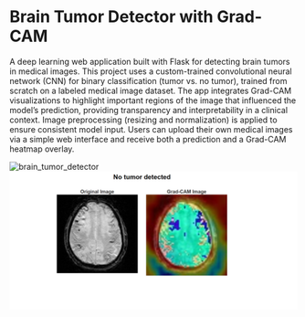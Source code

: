 # Brain Tumor Detector with Grad-CAM

A deep learning web application built with Flask for detecting brain tumors in medical images. This project uses a custom-trained convolutional neural network (CNN) for binary classification (tumor vs. no tumor), trained from scratch on a labeled medical image dataset.
The app integrates Grad-CAM visualizations to highlight important regions of the image that influenced the model’s prediction, providing transparency and interpretability in a clinical context.
Image preprocessing (resizing and normalization) is applied to ensure consistent model input. Users can upload their own medical images via a simple web interface and receive both a prediction and a Grad-CAM heatmap overlay.

![brain_tumor_detector](ex1.png)
![brain_tumor_detector](ex2.png)
